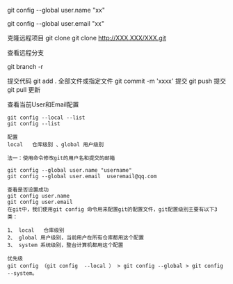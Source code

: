 git config --global user.name "xx"

git config --global user.email "xx"

克隆远程项目 git clone
git clone http://XXX.XXX/XXX.git

查看远程分支

git branch -r


提交代码
git add . 全部文件或指定文件
git commit -m 'xxxx' 提交
git push 提交
git pull 更新


查看当前User和Email配置

```
git config --local --list 
git config --list 

配置
​​​​​​local   仓库级别 、global 用户级别

法一：使用命令修改git的用户名和提交的邮箱

git config --global user.name "username"
git config --global user.email  useremail@qq.com

查看是否设置成功
git config user.name
git config user.email
在git中，我们使用git config 命令用来配置git的配置文件，git配置级别主要有以下3类：

1、 local   仓库级别
2、 global 用户级别，当前用户在所有仓库都用这个配置
3、 system 系统级别，整台计算机都用这个配置

优先级
git config （git config  --local ） > git config --global > git config --system。
```